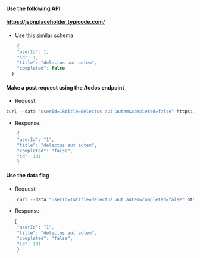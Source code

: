 #### Use the following API
#### https://jsonplaceholder.typicode.com/
- Use this similar schema
```js
    {
    "userId": 1,
    "id": 1,
    "title": "delectus aut autem",
    "completed": false
  }
```
#### Make a post request using the /todos endpoint
- Request:
```js
curl --data "userId=1&title=delectus aut autem&completed=false" https://jsonplaceholder.typicode.com/todos
```
- Response:
```js
    {
    "userId": "1",
    "title": "delectus aut autem",
    "completed": "false",
    "id": 101
    }
```
#### Use the data flag
- Request:
```js
    curl --data "userId=1&title=delectus aut autem&completed=false" https://jsonplaceholder.typicode.com/todos
```
- Response:
```js
   {
    "userId": "1",
    "title": "delectus aut autem",
    "completed": "false",
    "id": 101
    }
```
